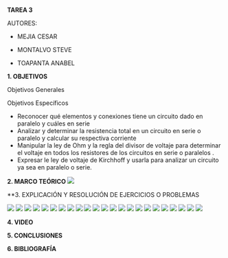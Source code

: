 **TAREA 3**

AUTORES:

- MEJIA CESAR

- MONTALVO STEVE

- TOAPANTA ANABEL

**1. OBJETIVOS**

Objetivos Generales

Objetivos Específicos

- Reconocer qué elementos y conexiones tiene un circuito dado en  paralelo y cuáles en serie
- Analizar y determinar la resistencia total en un circuito en serie o paralelo y calcular su respectiva corriente 
- Manipular la ley de Ohm y la regla del divisor de voltaje para determinar el voltaje en todos los resistores de los circuitos en serie o paralelos .
- Expresar le ley de voltaje de Kirchhoff y usarla para analizar un circuito ya sea en paralelo o serie.

**2. MARCO TEÓRICO**
![](https://github.com/Anabeltoapanta/TAREA-3/blob/main/0001.jpg)

**3. EXPLICACIÓN Y RESOLUCIÓN DE EJERCICIOS O PROBLEMAS

![](https://github.com/Anabeltoapanta/TAREA-3/blob/main/1.jpg)
![](https://github.com/Anabeltoapanta/TAREA-3/blob/main/2.jpg)
![](https://github.com/Anabeltoapanta/TAREA-3/blob/main/3.jpg)
![](https://github.com/Anabeltoapanta/TAREA-3/blob/main/4.jpg)
![](https://github.com/Anabeltoapanta/TAREA-3/blob/main/5.jpg)
![](https://github.com/Anabeltoapanta/TAREA-3/blob/main/6.jpg)
![](https://github.com/Anabeltoapanta/TAREA-3/blob/main/7.jpg)
![](https://github.com/Anabeltoapanta/TAREA-3/blob/main/8.jpg)
![](https://github.com/Anabeltoapanta/TAREA-3/blob/main/9.jpg)
![](https://github.com/Anabeltoapanta/TAREA-3/blob/main/10.jpg)
![](https://github.com/Anabeltoapanta/TAREA-3/blob/main/11.jpg)
![](https://github.com/Anabeltoapanta/TAREA-3/blob/main/12.jpg)
![](https://github.com/Anabeltoapanta/TAREA-3/blob/main/13.jpg)
![](https://github.com/Anabeltoapanta/TAREA-3/blob/main/14.jpg)
![](https://github.com/Anabeltoapanta/TAREA-3/blob/main/15.jpg)
![](https://github.com/Anabeltoapanta/TAREA-3/blob/main/16.jpg)
![](https://github.com/Anabeltoapanta/TAREA-3/blob/main/17.jpg)
![](https://github.com/Anabeltoapanta/TAREA-3/blob/main/18.jpg)
![](https://github.com/Anabeltoapanta/TAREA-3/blob/main/19.jpg)
![](https://github.com/Anabeltoapanta/TAREA-3/blob/main/20.jpg)
![](https://github.com/Anabeltoapanta/TAREA-3/blob/main/21.jpg)
![](https://github.com/Anabeltoapanta/TAREA-3/blob/main/22.jpg)
![](https://github.com/Anabeltoapanta/TAREA-3/blob/main/23.jpg)

**4. VIDEO**

**5. CONCLUSIONES**

**6. BIBLIOGRAFÍA**
